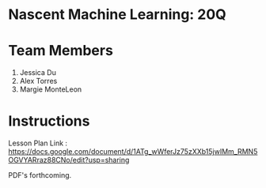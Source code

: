 # Nascent Machine Learning: 20Q
# Team Members
1. Jessica Du
2. Alex Torres
3. Margie MonteLeon

# Instructions
Lesson Plan Link :
https://docs.google.com/document/d/1ATg_wWferJz75zXXb15jwIMm_RMN5OGVYARraz88CNo/edit?usp=sharing

PDF's forthcoming.
